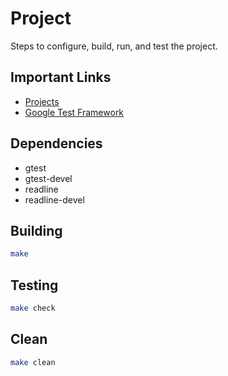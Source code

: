# Project

Steps to configure, build, run, and test the project.

## Important Links

- [Projects](https://shanepanter.com/cs452/projects/)
- [Google Test Framework](http://google.github.io/googletest/primer.html#simple-tests)

## Dependencies

- gtest
- gtest-devel
- readline
- readline-devel

## Building

```bash
make
```

## Testing

```bash
make check
```

## Clean

```bash
make clean
```
